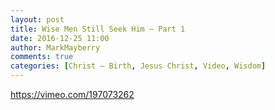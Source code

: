 ```yaml
---
layout: post
title: Wise Men Still Seek Him – Part 1
date: 2016-12-25 11:00
author: MarkMayberry
comments: true
categories: [Christ – Birth, Jesus Christ, Video, Wisdom]
---
```

https://vimeo.com/197073262
